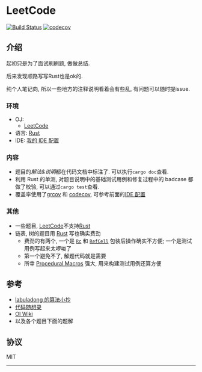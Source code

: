 # LeetCode

[![Build Status](https://github.com/MyLeetCodeRecord/rust-leetcode/actions/workflows/CICD.yml/badge.svg?branch=master)](https://github.com/MyLeetCodeRecord/rust-leetcode/actions/workflows/CICD.yml)
[![codecov](https://codecov.io/gh/MyLeetCodeRecord/rust-leetcode/branch/master/graph/badge.svg?token=XLG5PJFZ13)](https://codecov.io/gh/MyLeetCodeRecord/rust-leetcode)

## 介绍

起初只是为了面试刷刷题, 做做总结.

后来发现顺路写写Rust也是ok的.

纯个人笔记向, 所以一些地方的注释说明看着会有些乱, 有问题可以随时提issue.

### 环境

- OJ: 
  - [LeetCode][leetcode]
- 语言: [Rust][rust]
- IDE: [我的 IDE 配置][我的ide 配置]

### 内容

- 题目的*解法&说明*都在代码文档中标注了. 可以执行`cargo doc`查看.
- 利用 Rust 的单测, 对题目说明中的基础测试用例和修复过程中的 badcase 都做了校验, 可以通过`cargo test`查看.
- 覆盖率使用了[grcov](https://github.com/mozilla/grcov) 和 [codecov](https://about.codecov.io/), 可参考前面的[IDE 配置][我的ide 配置]

### 其他

- 一些题目, [LeetCode][leetcode]不支持[Rust][rust]
- 链表, 树的题目用 [Rust] 写也确实费劲
  - 费劲的有两个, 一个是 [`Rc`](https://doc.rust-lang.org/stable/std/rc/struct.Rc.html) 和 [`RefCell`](https://doc.rust-lang.org/stable/std/cell/struct.RefCell.html) 包装后操作确实不方便; 一个是测试用例写起来太啰唆了
  - 第一个避免不了, 解题代码就是需要
  - 所幸 [Procedural Macros](https://doc.rust-lang.org/reference/procedural-macros.html) 强大, 用来构建测试用例还算方便

## 参考

- [labuladong 的算法小抄](https://labuladong.gitee.io/algo/)
- [代码随想录](https://programmercarl.com/)
- [OI Wiki](https://oi-wiki.org/)
- 以及各个题目下面的题解

## 协议

MIT

---

[leetcode]: https://leetcode-cn.com/problemset/all/
[rust]: https://www.rust-lang.org/
[我的ide 配置]: https://www.wolai.com/4NmTTcVoLjSGPLxpKMYJRp
